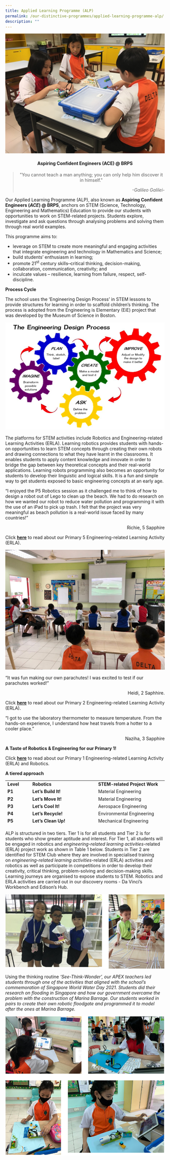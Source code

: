 ```yaml
---
title: Applied Learning Programme (ALP)
permalink: /our-distinctive-programmes/applied-learning-programme-alp/
description: ""
---
```

<img src="/images/Photo-1-6.jpg">
<h4 style="text-align: center;"><strong>Aspiring Confident Engineers (ACE) @ BRPS</strong></h4>
<blockquote>
<p style="text-align: center;">"You cannot teach a man anything; you can only help him discover it in himself."</p>
<p style="text-align: right;"><em>-Galileo Galilei-</em></p>
</blockquote>
<p>Our Applied Learning Programme (ALP), also known as&nbsp;<strong>Aspiring Confident Engineers (</strong><strong><em>ACE</em></strong><strong>) @ BRPS</strong>, anchors on STEM (Science, Technology, Engineering and Mathematics) Education to provide our students with opportunities to work on STEM-related projects. Students explore, investigate and ask questions through analysing problems and solving them through real world examples.</p>
<p>This programme aims to:</p>
<ul>
<li>leverage on STEM to create more meaningful and engaging activities that integrate engineering and technology in Mathematics and Science;</li>
<li>build students&rsquo; enthusiasm in learning;</li>
<li>promote 21<sup>st</sup>&nbsp;century skills ̶ critical thinking, decision-making, collaboration, communication, creativity; and</li>
<li>inculcate values &ndash; resilience, learning from failure, respect, self-discipline.</li>
</ul>
<p><strong>Process Cycle</strong></p>
<p>The school uses the &lsquo;Engineering Design Process&rsquo; in STEM lessons to provide structures for learning in order to scaffold children&rsquo;s thinking. The process is adopted from the Engineering is Elementary (EiE) project that was developed by the Museum of Science in Boston.</p>
<img src="/images/Capture-7.jpg">
<p>The platforms for STEM activities include Robotics and Engineering-related Learning Activities (ERLA). Learning robotics provides students with hands-on opportunities to learn STEM concepts through creating their own robots and drawing connections to what they have learnt in the classrooms. It enables students to apply content knowledge and innovate in order to bridge the gap between key theoretical concepts and their real-world applications. Learning robots programming also becomes an opportunity for students to develop their linguistic and logical skills. It is a fun and simple way to get students exposed to basic engineering concepts at an early age.</p>
<p>&ldquo;I enjoyed the P5 Robotics session as it challenged me to think of how to design a robot out of Lego to clean up the beach. We had to do research on how we wanted our robot to reduce water pollution and programming it with the use of an iPad to pick up trash. I felt that the project was very meaningful as beach pollution is a real-world issue faced by many countries!&rdquo;</p>
<p style="text-align: right;">Richie, 5 Sapphire</p>
<p>Click&nbsp;<strong><a href="/2021/04/28/engineering-related-learning-activities-erla-and-robotics/">here</a></strong>&nbsp;to read about our Primary 5 Engineering-related Learning Activity (ERLA).</p>
<img src="/images/ALP_2-1536x1152.jpg">
<p>&ldquo;It was fun making our own parachutes! I was excited to test if our parachutes worked!&rdquo;</p>
<p style="text-align: right;">Heidi, 2 Saphhire.</p>
<p>Click&nbsp;<strong><a href="/departments/junior-primary/">here</a></strong>&nbsp;to read about our Primary 2 Engineering-related Learning Activity (ERLA).</p>
<p>&ldquo;I got to use the laboratory thermometer to measure temperature. From the hands-on experience, I understand how heat travels from a hotter to a cooler place.&rdquo;</p>
<p style="text-align: right;">Naziha, 3 Sapphire</p>
<p><strong>A Taste of Robotics &amp; Engineering for our Primary 1!</strong></p>
<p>Click&nbsp;<strong><a href="/2021/10/06/a-taste-of-robotics-engineering-for-our-primary-1/">here</a></strong>&nbsp;to read about our Primary 1 Engineering-related Learning Activity (ERLA) and Robotics.</p>
<p><strong>A tiered approach</strong></p>
<table style="height: 144px;">
<tbody>
<tr style="height: 18px;">
<td style="height: 18px; width: 76px;"><strong>Level</strong></td>
<td style="height: 18px; width: 246px;"><strong>Robotics</strong></td>
<td style="height: 18px; width: 246px;"><strong>STEM-related Project Work</strong></td>
</tr>
<tr style="height: 18px;">
<td style="height: 18px; width: 76px;"><strong>P1</strong></td>
<td style="height: 18px; width: 246px;"><strong>Let&rsquo;s Build It!</strong></td>
<td style="height: 18px; width: 246px;">Material Engineering</td>
</tr>
<tr style="height: 18px;">
<td style="height: 18px; width: 76px;"><strong>P2</strong></td>
<td style="height: 18px; width: 246px;"><strong>Let&rsquo;s Move It!</strong></td>
<td style="height: 18px; width: 246px;">Material Engineering</td>
</tr>
<tr style="height: 18px;">
<td style="height: 18px; width: 76px;"><strong>P3</strong></td>
<td style="height: 18px; width: 246px;"><strong>Let&rsquo;s Cool It!</strong></td>
<td style="height: 18px; width: 246px;">Aerospace Engineering</td>
</tr>
<tr style="height: 18px;">
<td style="height: 18px; width: 76px;"><strong>P4</strong></td>
<td style="height: 18px; width: 246px;"><strong>Let&rsquo;s Recycle!</strong></td>
<td style="height: 18px; width: 246px;">Environmental Engineering</td>
</tr>
<tr style="height: 18px;">
<td style="height: 18px; width: 76px;"><strong>P5</strong></td>
<td style="height: 18px; width: 246px;"><strong>Let&rsquo;s Clean Up!</strong></td>
<td style="height: 18px; width: 246px;">Mechanical Engineering</td>
</tr>
<tr style="height: 18px;">
<td style="height: 18px; width: 76px;"><strong>P6</strong></td>
<td style="height: 18px; width: 246px;">&nbsp;</td>
<td style="height: 18px; width: 246px;">&nbsp;Material &amp; Civil Engineering</td>
</tr>
</tbody>
</table>
<p>ALP is structured in two tiers. Tier 1 is for all students and Tier 2 is for students who show greater aptitude and interest. For Tier 1, all students will be engaged in robotics and&nbsp;<em>engineering-related learning activities</em>-related (ERLA) project work as shown in Table 1 below. Students in Tier 2 are identified for STEM Club where they are involved in specialised training on&nbsp;<em>engineering-related learning activities</em>-related (ERLA) activities and robotics as well as participate in competitions in order to develop their creativity, critical thinking, problem-solving and decision-making skills. Learning journeys are organised to expose students to STEM. Robotics and ERLA activities are carried out in our discovery rooms - Da Vinci&rsquo;s Workbench and Edison&rsquo;s Hub.</p>
<img src="/images/alp1.png">
<p>Using the thinking routine&nbsp;<em>&lsquo;See-Think-Wonder&rsquo;, our APEX teachers led students through one of the activities that aligned with the school&rsquo;s commemoration of Singapore World Water Day 2021. Students did their research on flooding in Singapore and how our government overcame the problem with the construction of Marina Barrage. Our students worked in pairs to create their own robotic floodgate and programmed it to model after the ones at Marina Barrage.</em></p>
<img src="/images/alp2.png">